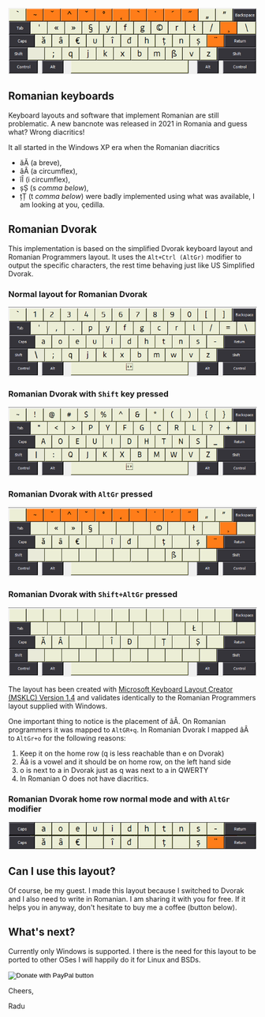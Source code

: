 

![Romanian Dvorak Layout](https://raw.githubusercontent.com/thelightstain/romanian-dvorak-keyboard-layout/main/docs/assets/images/romanian-dvorak.png)


## Romanian keyboards

Keyboard layouts and software that implement Romanian are still problematic. A new bancnote was released in 2021 in Romania and guess what? Wrong diacritics!

It all started in the Windows XP era when the Romanian diacritics 
 - ăĂ (a breve), 
 - âÂ (a circumflex), 
 - îÎ (i circumflex), 
 - șȘ (s *comma below*), 
 - țȚ (t *comma below*) 
 were badly implemented using what was available, I am looking at you, çedilla.

## Romanian Dvorak

This implementation is based on the simplified Dvorak keyboard layout and Romanian Programmers layout. It uses the `Alt+Ctrl (AltGr)` modifier to output the specific characters, the rest time behaving just like US Simplified Dvorak.

### Normal layout for Romanian Dvorak

![Romanian Dvorak normal](https://raw.githubusercontent.com/thelightstain/romanian-dvorak-keyboard-layout/main/docs/assets/images/ro-dv.png)

### Romanian Dvorak with `Shift` key pressed

![Romanian Dvorak shift](https://raw.githubusercontent.com/thelightstain/romanian-dvorak-keyboard-layout/main/docs/assets/images/ro-dv-shift.png)

### Romanian Dvorak with `AltGr` pressed

![Romanian Dvorak altgr](https://raw.githubusercontent.com/thelightstain/romanian-dvorak-keyboard-layout/main/docs/assets/images/ro-dv-altgr.png)

### Romanian Dvorak with `Shift+AltGr` pressed

![Romanian Dvorak shift altgr](https://raw.githubusercontent.com/thelightstain/romanian-dvorak-keyboard-layout/main/docs/assets/images/ro-dv-shift-altgr.png)

The layout has been created with [Microsoft Keyboard Layout Creator (MSKLC) Version 1.4](https://www.microsoft.com/en-us/download/details.aspx?id=102134) and validates identically to the Romanian Programmers layout supplied with Windows.

One important thing to notice is the placement of âÂ. On Romanian programmers it was mapped to `AltGR+q`. In Romanian Dvorak I mapped âÂ to `AltGr+o` for the following reasons:

 1. Keep it on the home row (q is less reachable than e on Dvorak)
 2. Ââ is a vowel and it should be on home row, on the left hand side
 3. o is next to a in Dvorak just as q was next to a in QWERTY
 3. In Romanian O does not have diacritics.

### Romanian Dvorak home row normal mode and with `AltGr` modifier

![Romanian Dvorak home row](https://raw.githubusercontent.com/thelightstain/romanian-dvorak-keyboard-layout/main/docs/assets/images/romanian-dvorak-altgr-homerow.png)

## Can I use this layout?

Of course, be my guest. I made this layout because I switched to Dvorak and I also need to write in Romanian. I am sharing it with you for free. If it helps you in anyway, don't hesitate to buy me a coffee (button below).

## What's next?

Currently only Windows is supported. I there is the need for this layout to be ported to other OSes I will happily do it for Linux and BSDs.

<form action="https://www.paypal.com/donate" method="post" target="_top">
<input type="hidden" name="business" value="9NQ3C668RVAC4" />
<input type="hidden" name="no_recurring" value="0" />
<input type="hidden" name="item_name" value="So, you want to use the Romanian Dvorak Keyboard layout, huh? That makes to of us!

Thanks for the coffee, much obliged." />
<input type="hidden" name="currency_code" value="EUR" />
<input type="image" src="https://pics.paypal.com/00/s/NzljNjZhODYtYzkyMC00YTU4LTkwYmItN2MzM2JkZTU1YzI3/file.PNG" border="0" name="submit" title="PayPal - The safer, easier way to pay online!" alt="Donate with PayPal button" />
<img alt="" border="0" src="https://www.paypal.com/en_US/i/scr/pixel.gif" width="1" height="1" />
</form>

Cheers,

Radu
